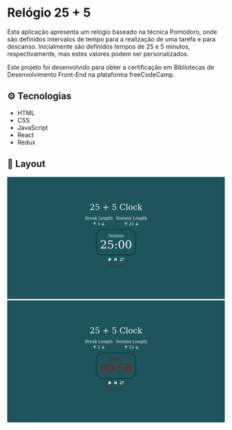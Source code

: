 # Relógio 25 + 5

Esta aplicação apresenta um relógio baseado na técnica Pomodoro, onde são definidos intervalos de tempo para a realização de uma tarefa e para descanso. Inicialmente são definidos tempos de 25 e 5 minutos, respectivamente, mas estes valores podem ser personalizados.

Este projeto foi desenvolvido para obter a certificação em Bibliotecas de Desenvolvimento Front-End na plataforma freeCodeCamp.

##  :gear: Tecnologias

- HTML
- CSS
- JavaScript
- React
- Redux

##  :art: Layout

![layout1](img/layout1.png)
![layout2](img/layout2.png)